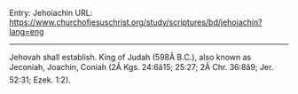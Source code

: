 Entry: Jehoiachin
URL: https://www.churchofjesuschrist.org/study/scriptures/bd/jehoiachin?lang=eng

---

Jehovah shall establish. King of Judah (598Â B.C.), also known as Jeconiah, Joachin, Coniah (2Â Kgs. 24:6â15; 25:27; 2Â Chr. 36:8â9; Jer. 52:31; Ezek. 1:2).
